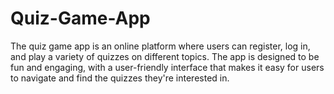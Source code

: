 # Quiz-Game-App
The quiz game app is an online platform where users can register, log in, and play a variety of quizzes on different topics. The app is designed to be fun and engaging, with a user-friendly interface that makes it easy for users to navigate and find the quizzes they're interested in.
